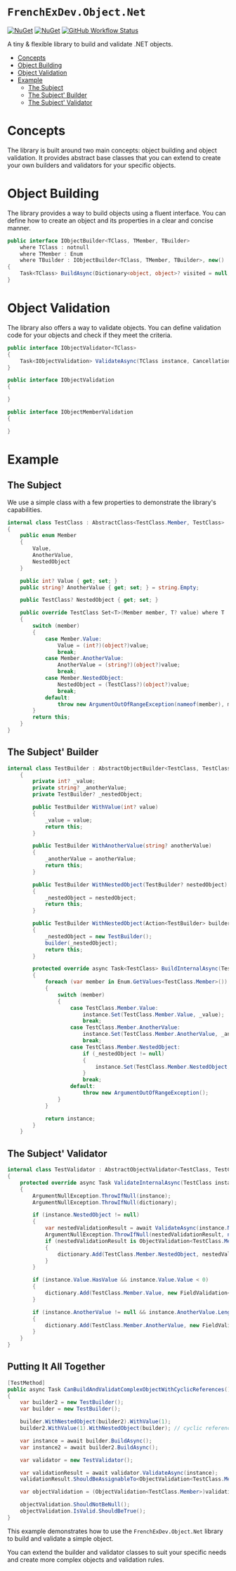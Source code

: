 # `FrenchExDev.Object.Net`


[![NuGet](https://img.shields.io/nuget/v/FrenchExDev.Object.Net.svg)](https://www.nuget.org/packages/FrenchExDev.Object.Net/)
[![NuGet](https://img.shields.io/nuget/dt/FrenchExDev.Object.Net.svg)](https://www.nuget.org/packages/FrenchExDev.Object.Net/)
[![GitHub Workflow Status](https://img.shields.io/github/actions/workflow/status/frenchexdev/frenchexdev-object-net/build.yml?branch=main&label=build&logo=github&style=flat-square)](https://github.com/frenchexdev/frenchexdev-object-net/actions/workflows/build.yml)

A tiny & flexible library to build and validate .NET objects.

<!--TOC-->
- [Concepts](#concepts)
- [Object Building](#object-building)
- [Object Validation](#object-validation)
- [Example](#example)
  - [The Subject](#the-subject)
  - [The Subject' Builder](#the-subject-builder)
  - [The Subject' Validator](#the-subject-validator)
<!--/TOC-->

# Concepts

The library is built around two main concepts: object building and object validation. It provides abstract base classes that you can extend to create your own builders and validators for your specific objects.

# Object Building

The library provides a way to build objects using a fluent interface. You can define how to create an object and its properties in a clear and concise manner.

```csharp
public interface IObjectBuilder<TClass, TMember, TBuilder>
    where TClass : notnull
    where TMember : Enum
    where TBuilder : IObjectBuilder<TClass, TMember, TBuilder>, new()
{
    Task<TClass> BuildAsync(Dictionary<object, object>? visited = null, CancellationToken cancellationToken = default);
}
```

# Object Validation

The library also offers a way to validate objects. You can define validation code for your objects and check if they meet the criteria.

```csharp
public interface IObjectValidator<TClass>
{
    Task<IObjectValidation> ValidateAsync(TClass instance, CancellationToken cancellationToken = default);
}

public interface IObjectValidation
{

}

public interface IObjectMemberValidation
{

}

```

# Example

## The Subject

We use a simple class with a few properties to demonstrate the library's capabilities.

```csharp
internal class TestClass : AbstractClass<TestClass.Member, TestClass>
{
    public enum Member
    {
        Value,
        AnotherValue,
        NestedObject
    }

    public int? Value { get; set; }
    public string? AnotherValue { get; set; } = string.Empty;

    public TestClass? NestedObject { get; set; }

    public override TestClass Set<T>(Member member, T? value) where T : default
    {
        switch (member)
        {
            case Member.Value:
                Value = (int?)(object?)value;
                break;
            case Member.AnotherValue:
                AnotherValue = (string?)(object?)value;
                break;
            case Member.NestedObject:
                NestedObject = (TestClass?)(object?)value;
                break;
            default:
                throw new ArgumentOutOfRangeException(nameof(member), member, null);
        }
        return this;
    }
}
```

## The Subject' Builder

```csharp
internal class TestBuilder : AbstractObjectBuilder<TestClass, TestClass.Member, TestBuilder>
    {
        private int? _value;
        private string? _anotherValue;
        private TestBuilder? _nestedObject;

        public TestBuilder WithValue(int? value)
        {
            _value = value;
            return this;
        }

        public TestBuilder WithAnotherValue(string? anotherValue)
        {
            _anotherValue = anotherValue;
            return this;
        }

        public TestBuilder WithNestedObject(TestBuilder? nestedObject)
        {
            _nestedObject = nestedObject;
            return this;
        }

        public TestBuilder WithNestedObject(Action<TestBuilder> builder)
        {
            _nestedObject = new TestBuilder();
            builder(_nestedObject);
            return this;
        }

        protected override async Task<TestClass> BuildInternalAsync(TestClass instance, Dictionary<object, object>? visited = null, CancellationToken cancellationToken = default)
        {
            foreach (var member in Enum.GetValues<TestClass.Member>())
            {
                switch (member)
                {
                    case TestClass.Member.Value:
                        instance.Set(TestClass.Member.Value, _value);
                        break;
                    case TestClass.Member.AnotherValue:
                        instance.Set(TestClass.Member.AnotherValue, _anotherValue);
                        break;
                    case TestClass.Member.NestedObject:
                        if (_nestedObject != null)
                        {
                            instance.Set(TestClass.Member.NestedObject, await _nestedObject.BuildAsync(visited, cancellationToken));
                        }
                        break;
                    default:
                        throw new ArgumentOutOfRangeException();
                }
            }

            return instance;
        }
    }
```

## The Subject' Validator

```csharp
internal class TestValidator : AbstractObjectValidator<TestClass, TestClass.Member>
{
    protected override async Task ValidateInternalAsync(TestClass instance, ObjectValidation<TestClass.Member> dictionary, Dictionary<object, object> visited, CancellationToken cancellationToken = default)
    {
        ArgumentNullException.ThrowIfNull(instance);
        ArgumentNullException.ThrowIfNull(dictionary);

        if (instance.NestedObject != null)
        {
            var nestedValidationResult = await ValidateAsync(instance.NestedObject, visited, cancellationToken);
            ArgumentNullException.ThrowIfNull(nestedValidationResult, nameof(nestedValidationResult));
            if (nestedValidationResult is ObjectValidation<TestClass.Member> nestedObjectValidationCast && !nestedObjectValidationCast.IsValid)
            {
                dictionary.Add(TestClass.Member.NestedObject, nestedValidationResult);
            }
        }

        if (instance.Value.HasValue && instance.Value.Value < 0)
        {
            dictionary.Add(TestClass.Member.Value, new FieldValidation<TestClass.Member, string, int?>("Value must be non-negative", TestClass.Member.Value, instance.Value));
        }

        if (instance.AnotherValue != null && instance.AnotherValue.Length < 5)
        {
            dictionary.Add(TestClass.Member.AnotherValue, new FieldValidation<TestClass.Member, string, string>("AnotherValue must be at least 5 characters long", TestClass.Member.AnotherValue, instance.AnotherValue));
        }
    }
}
```

## Putting It All Together

```csharp
[TestMethod]
public async Task CanBuildAndValidatComplexObjectWithCyclicReferences()
{
    var builder2 = new TestBuilder();
    var builder = new TestBuilder();

    builder.WithNestedObject(builder2).WithValue(1);
    builder2.WithValue(1).WithNestedObject(builder); // cyclic reference

    var instance = await builder.BuildAsync();
    var instance2 = await builder2.BuildAsync();

    var validator = new TestValidator();

    var validationResult = await validator.ValidateAsync(instance);
    validationResult.ShouldBeAssignableTo<ObjectValidation<TestClass.Member>>();

    var objectValidation = (ObjectValidation<TestClass.Member>)validationResult;

    objectValidation.ShouldNotBeNull();
    objectValidation.IsValid.ShouldBeTrue();
}
```

This example demonstrates how to use the `FrenchExDev.Object.Net` library to build and validate a simple object. 

You can extend the builder and validator classes to suit your specific needs and create more complex objects and validation rules.